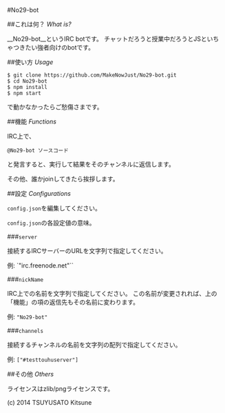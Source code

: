#No29-bot

##これは何？ _What is?_

__No29-bot__というIRC botです。
チャットだろうと授業中だろうとJSといちゃつきたい強者向けのbotです。

##使い方 _Usage_

```
$ git clone https://github.com/MakeNowJust/No29-bot.git
$ cd No29-bot
$ npm install
$ npm start
```

で動かなかったらご愁傷さまです。

##機能 _Functions_

IRC上で、

```
@No29-bot ソースコード
```

と発言すると、実行して結果をそのチャンネルに返信します。

その他、誰かjoinしてきたら挨拶します。

##設定 _Configurations_

`config.json`を編集してください。

`config.json`の各設定値の意味。

###`server`

接続するIRCサーバーのURLを文字列で指定してください。

例: `"irc.freenode.net"``

###`nickName`

IRC上での名前を文字列で指定してください。
この名前が変更されれば、上の「機能」の項の返信先もその名前に変わります。

例: `"No29-bot"`

###`channels`

接続するチャンネルの名前を文字列の配列で指定してください。

例: `["#testtouhuserver"]`

##その他 _Others_

ライセンスはzlib/pngライセンスです。

(c) 2014 TSUYUSATO Kitsune
